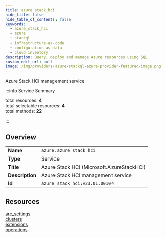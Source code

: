 ```yaml
---
title: azure_stack_hci
hide_title: false
hide_table_of_contents: false
keywords:
  - azure_stack_hci
  - azure
  - stackql
  - infrastructure-as-code
  - configuration-as-data
  - cloud inventory
description: Query, deploy and manage Azure resources using SQL
custom_edit_url: null
image: /img/providers/azure/stackql-azure-provider-featured-image.png
---
```

Azure Stack HCI management service  
    
:::info Service Summary

<div class="row">
<div class="providerDocColumn">
<span>total resources:&nbsp;<b>4</b></span><br />
<span>total selectable resources:&nbsp;<b>4</b></span><br />
<span>total methods:&nbsp;<b>22</b></span><br />
</div>
</div>

:::

## Overview
<table><tbody>
<tr><td><b>Name</b></td><td><code>azure.azure_stack_hci</code></td></tr>
<tr><td><b>Type</b></td><td>Service</td></tr>
<tr><td><b>Title</b></td><td>Azure Stack HCI (Microsoft.AzureStackHCI)</td></tr>
<tr><td><b>Description</b></td><td>Azure Stack HCI management service</td></tr>
<tr><td><b>Id</b></td><td><code>azure_stack_hci:v23.01.00104</code></td></tr>
</tbody></table>

## Resources
<div class="row">
<div class="providerDocColumn">
<a href="/providers/azure/azure_stack_hci/arc_settings/">arc_settings</a><br />
<a href="/providers/azure/azure_stack_hci/clusters/">clusters</a><br />
</div>
<div class="providerDocColumn">
<a href="/providers/azure/azure_stack_hci/extensions/">extensions</a><br />
<a href="/providers/azure/azure_stack_hci/operations/">operations</a><br />
</div>
</div>
